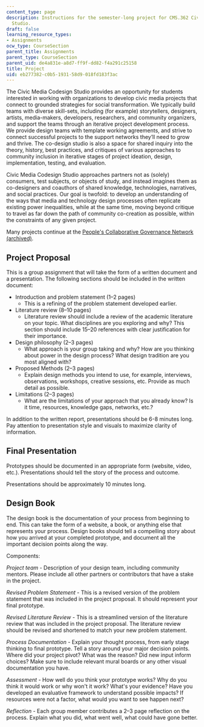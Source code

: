 ```yaml
---
content_type: page
description: Instructions for the semester-long project for CMS.362 Civic Media Codesign
  Studio.
draft: false
learning_resource_types:
- Assignments
ocw_type: CourseSection
parent_title: Assignments
parent_type: CourseSection
parent_uid: de4a831e-a8d7-ff9f-dd82-f4a291c25158
title: Project
uid: eb277382-c0b5-1931-58d9-018fd183f3ac
---
```

The Civic Media Codesign Studio provides an opportunity for students interested in working with organizations to develop civic media projects that connect to grounded strategies for social transformation. We typically build teams with diverse skill-sets, including (for example) storytellers, designers, artists, media-makers, developers, researchers, and community organizers, and support the teams through an iterative project development process. We provide design teams with template working agreements, and strive to connect successful projects to the support networks they’ll need to grow and thrive. The co-design studio is also a space for shared inquiry into the theory, history, best practices, and critiques of various approaches to community inclusion in iterative stages of project ideation, design, implementation, testing, and evaluation.

Civic Media Codesign Studio approaches partners not as (solely) consumers, test subjects, or objects of study, and instead imagines them as co-designers and coauthors of shared knowledge, technologies, narratives, and social practices. Our goal is twofold: to develop an understanding of the ways that media and technology design processes often replicate existing power inequalities, while at the same time, moving beyond critique to travel as far down the path of community co-creation as possible, within the constraints of any given project.

Many projects continue at the [People's Collaborative Governance Network (archived)](https://engagementlab.work/research/projects/peoples-collaborative-governance-network-pcgn/#). 

## Project Proposal

This is a group assignment that will take the form of a written document and a presentation. The following sections should be included in the written document:

- Introduction and problem statement (1–2 pages)
    - This is a refining of the problem statement developed earlier.
- Literature review (8–10 pages)
    - Literature review should include a review of the academic literature on your topic. What disciplines are you exploring and why? This section should include 15–20 references with clear justification for their importance.
- Design philosophy (2–3 pages)
    - What approach is your group taking and why? How are you thinking about power in the design process? What design tradition are you most aligned with?
- Proposed Methods (2–3 pages)
    - Explain design methods you intend to use, for example, interviews, observations, workshops, creative sessions, etc. Provide as much detail as possible.
- Limitations (2–3 pages)
    - What are the limitations of your approach that you already know? Is it time, resources, knowledge gaps, networks, etc.?

In addition to the written report, presentations should be 6-8 minutes long. Pay attention to presentation style and visuals to maximize clarity of information.

## Final Presentation

Prototypes should be documented in an appropriate form (website, video, etc.). Presentations should tell the story of the process and outcome.

Presentations should be approximately 10 minutes long.

## Design Book

The design book is the documentation of your process from beginning to end. This can take the form of a website, a book, or anything else that represents your process. Design books should tell a compelling story about how you arrived at your completed prototype, and document all the important decision points along the way.

Components:

*Project team* - Description of your design team, including community mentors. Please include all other partners or contributors that have a stake in the project.

*Revised Problem Statement* - This is a revised version of the problem statement that was included in the project proposal. It should represent your final prototype.

*Revised Literature Review* - This is a streamlined version of the literature review that was included in the project proposal. The literature review should be revised and shortened to match your new problem statement.

*Process Documentation* - Explain your thought process, from early stage thinking to final prototype. Tell a story around your major decision points. Where did your project pivot? What was the reason? Did new input inform choices? Make sure to include relevant mural boards or any other visual documentation you have.

*Assessment* - How well do you think your prototype works? Why do you think it would work or why won't it work? What's your evidence? Have you developed an evaluative framework to understand possible impacts? If resources were not a factor, what would you want to see happen next?

*Reflection* - Each group member contributes a 2–3 page reflection on the process. Explain what you did, what went well, what could have gone better.